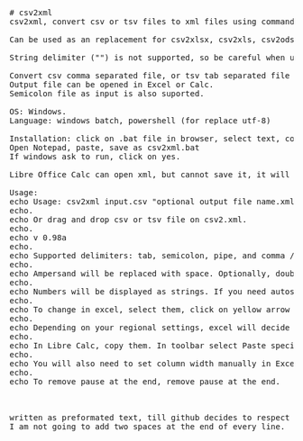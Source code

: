 <pre>
# csv2xml
csv2xml, convert csv or tsv files to xml files using command line, or drag and drop in windows.

Can be used as an replacement for csv2xlsx, csv2xls, csv2ods, csv2fods, or tsv2xml, tsv2ods, tsv2xlsx, tsv2xls ...

String delimiter ("") is not supported, so be careful when using , as column delimiter.

Convert csv comma separated file, or tsv tab separated file to "Excel XML 2003" spreadsheet file (also known as SpreadsheetML). 
Output file can be opened in Excel or Calc.
Semicolon file as input is also suported.

OS: Windows.
Language: windows batch, powershell (for replace utf-8)

Installation: click on .bat file in browser, select text, copy.
Open Notepad, paste, save as csv2xml.bat 
If windows ask to run, click on yes.

Libre Office Calc can open xml, but cannot save it, it will offer to save in ods or xlsx format.

Usage:
echo Usage: csv2xml input.csv "optional output file name.xml"
echo.
echo Or drag and drop csv or tsv file on csv2.xml.
echo.
echo v 0.98a
echo.
echo Supported delimiters: tab, semicolon, pipe, and comma /no string delimiter!/. 
echo.
echo Ampersand will be replaced with space. Optionally, double quotes can be removed too.
echo.
echo Numbers will be displayed as strings. If you need autosum or formulas, you will need to convert them to numbers.
echo.
echo To change in excel, select them, click on yellow arrow and select convert to number
echo.
echo Depending on your regional settings, excel will decide if 1.1 and 1,1 are numbers of strings, after conversion.
echo.
echo In Libre Calc, copy them. In toolbar select Paste special, Character set: Unicode utf-8, Separator options: Separated by Tab, String delimiter: leave empty.
echo.
echo You will also need to set column width manually in Excel/Calc. Select all columns with data by clicking on column names a,b,c, double click on the line between a,b,c.
echo.
echo To remove pause at the end, remove pause at the end.



written as preformated text, till github decides to respect newline ...
I am not going to add two spaces at the end of every line.





